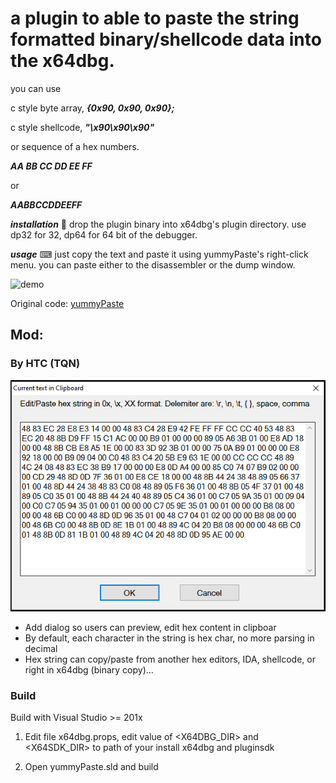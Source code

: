 # a plugin to able to paste the string formatted binary/shellcode data into the x64dbg. 

you can use

c style byte array,
***{0x90, 0x90, 0x90};***

c style shellcode,
***"\x90\x90\x90"***

or sequence of a hex numbers.

***AA BB CC DD EE FF***

or

***AABBCCDDEEFF***

***installation*** 💾
drop the plugin binary into x64dbg's plugin directory.
use dp32 for 32, dp64 for 64 bit of the debugger.

***usage*** ⌨
just copy the text and paste it using yummyPaste's right-click menu.
you can paste either to the disassembler or the dump window.

![demo](https://user-images.githubusercontent.com/437161/90892729-74278c00-e3c6-11ea-8a5b-5c31bdef2b09.gif)

Original code:
[yummyPaste](https://github.com/0ffffffffh/yummyPaste)

## Mod:

### By HTC (TQN)

![Dialog](./img/dialog.png)

- Add dialog so users can preview, edit hex content in clipboar
- By default, each character in the string is hex char, no more parsing in decimal
- Hex string can copy/paste from another hex editors, IDA, shellcode, or right in x64dbg (binary copy)...

### Build

Build with Visual Studio >= 201x

1. Edit file x64dbg.props, edit value of <X64DBG_DIR> and <X64SDK_DIR> to path of your install x64dbg and pluginsdk

2. Open yummyPaste.sld and build
